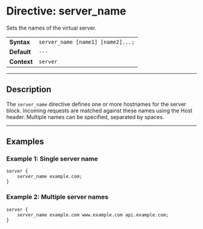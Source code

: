 # Directive: server_name

Sets the names of the virtual server.

|             |                                   |
| ----------- | --------------------------------- |
| **Syntax**  | `server_name [name1] [name2]...;` |
| **Default** | `---`                             |
| **Context** | `server`                          |

---

## Description

The `server_name` directive defines one or more hostnames for the server block.
Incoming requests are matched against these names using the Host header.
Multiple names can be specified, separated by spaces.

---

## Examples

### Example 1: Single server name

```nginx
server {
    server_name example.com;
}
```

### Example 2: Multiple server names

```nginx
server {
    server_name example.com www.example.com api.example.com;
}
```